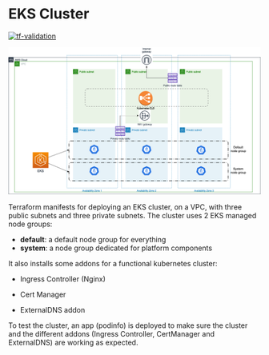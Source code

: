 
# EKS Cluster
[![tf-validation](https://github.com/mstiri/eks-cluster/actions/workflows/tf_validation.yml/badge.svg)](https://github.com/lstiri/eks-cluster/actions/workflows/tf_validation.yml)

![EKS Cluster Diagram](doc/img/EKS-Cluster-diagram.png "EKS Cluster Diagram")


Terraform manifests for deploying an EKS cluster, on a VPC, with three public subnets and three private subnets.
The cluster uses 2 EKS managed node groups:
- **default**: a default node group for everything
- **system**: a node group dedicated for platform components

It also installs some addons for a functional kubernetes cluster:

- Ingress Controller (Nginx)

- Cert Manager

- ExternalDNS addon

To test the cluster, an app (podinfo) is deployed to make sure the cluster and the different addons (Ingress Controller, CertManager and ExternalDNS) are working as expected.